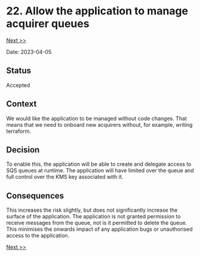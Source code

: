 # 22. Allow the application to manage acquirer queues

[Next >>](9999-end.md)

Date: 2023-04-05

## Status

Accepted

## Context
We would like the application to be managed without code changes. That means that we need to onboard new acquirers without,
for example, writing terraform.

## Decision
To enable this, the application will be able to create and delegate access to SQS queues at runtime. The application will
have limited over the queue and full control over the KMS key associated with it.

## Consequences
This increases the risk slightly, but does not significantly increase the surface of the application. The application is
not granted permission to receive messages from the queue, not is it permitted to delete the queue. This minimises the
onwards impact of any application bugs or unauthorised access to the application.

[Next >>](9999-end.md)
